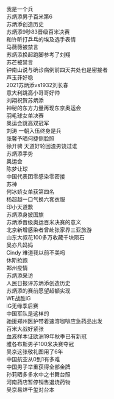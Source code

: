 我是一个兵  
苏炳添男子百米第6  
苏炳添创造历史  
苏炳添9秒83晋级百米决赛  
和许昕打乒乓的埃及选手表情  
马薇薇被禁言  
苏炳添换起跑脚参考了刘翔  
苏芒被禁言  
钟南山说与确诊病例前四天共处也是密接者  
芦玉菲好稳  
2021苏炳添vs1932刘长春  
意大利跳高小哥哥好帅  
刘翔祝贺苏炳添  
神秘的东方力量再现东京奥运会  
羽毛球女单决赛  
奥运会跳高双冠军  
刘涛 一朝入伍终身是兵  
张馨予晒何捷侧脸照  
徐开骋 天道好轮回渣男饶过谁  
苏炳添手势  
奥运会  
陈梦让球  
中国代表团零感染零密接  
苏神  
何冰娇女单获第四名  
杨超越一口气换六套衣服  
印小天道歉  
苏炳添身披国旗  
苏炳添晋级奥运百米决赛的意义  
北京新增感染者曾赴张家界三亚旅游  
山东大叔花100多万收藏千块陨石  
吴亦凡妈妈  
Cindy 难道我以前不美吗  
休斯抢跑  
郑州疫情  
苏炳添采访  
人民日报评苏炳添创造历史  
苏炳添的赛前愿望超额实现  
WE战胜iG  
iG无缘季后赛  
中国军队是这样的  
驰援郑州医护带着速溶咖啡应急药品出发  
百米大战好紧张  
血液样本证欧洲19年秋季已有新冠  
雅各布斯男子100米决赛夺冠  
吴京这张敬礼图用了6年  
中国航空从0到1有多难  
中国男子举重获得全部金牌  
孙莉晒多多水中之书舞台照  
河南药店暂停销售退烧药物  
吴京易烊千玺对台本  
